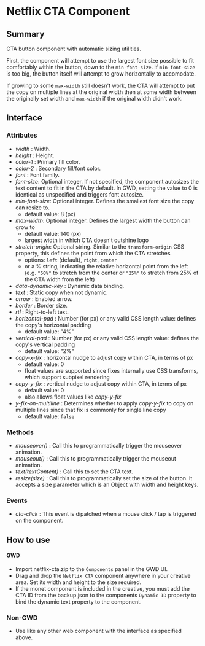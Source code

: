 # Netflix CTA Component

## Summary

CTA button component with automatic sizing utilities.

First, the component will attempt to use the largest font size possible to fit comfortably within the button, down to the `min-font-size`. If `min-font-size` is too big, the button itself will attempt to grow horizontally to accomodate.

If growing to some `max-width` still doesn't work, the CTA will attempt to put the copy on multiple lines at the original width then at some width between the originally set width and `max-width` if the original width didn't work.

## Interface

### Attributes

- _width_ : Width.
- _height_ : Height.
- _color-1_ : Primary fill color.
- _color-2_ : Secondary fill/font color.
- _font_ : Font family.
- _font-size_: Optional integer. If not specified, the component autosizes the text content to fit in the CTA by default. In GWD, setting the value to 0 is identical as unspecified and triggers font autosize.
- _min-font-size_: Optional integer. Defines the smallest font size the copy can resize to.
  - default value: 8 (px)
- _max-width_: Optional integer. Defines the largest width the button can grow to
  - default value: 140 (px)
  - largest width in which CTA doesn't outshine logo
- _stretch-origin_: Optional string. Similar to the `transform-origin` CSS property, this defines the point from which the CTA stretches
  - options: `left` (default), `right`, `center`
  - or a % string, indicating the relative horizontal point from the left (e.g. `"50%"` to stretch from the center or `"25%"` to stretch from 25% of the CTA width from the left)
- _data-dynamic-key_ : Dynamic data binding.
- _text_ : Static copy when not dynamic.
- _arrow_ : Enabled arrow.
- _border_ : Border size.
- _rtl_ : Right-to-left text.
- _horizontal-pad_ : Number (for px) or any valid CSS length value: defines the copy's horizontal padding
  - default value: "4%"
- _vertical-pad_ : Number (for px) or any valid CSS length value: defines the copy's vertical padding
  - default value: "2%"
- _copy-x-fix_ : horizontal nudge to adjust copy within CTA, in terms of px
  - default value: 0
  - float values are supported since fixes internally use CSS transforms, which support subpixel rendering
- _copy-y-fix_ : vertical nudge to adjust copy within CTA, in terms of px
  - default value: 0
  - also allows float values like _copy-y-fix_
- _y-fix-on-multiline_ : Determines whether to apply _copy-y-fix_ to copy on multiple lines since that fix is commonly for single line copy
  - default value: `false`

### Methods

- _mouseover()_ : Call this to programmatically trigger the mouseover animation.
- _mouseout()_ : Call this to programmatically trigger the mouseout animation.
- _text(textContent)_ : Call this to set the CTA text.
- _resize(size)_ : Call this to programmatically set the size of the button. It accepts a size parameter which is an Object with width and height keys.

### Events

- _cta-click_ : This event is dipatched when a mouse click / tap is triggered on the component.

## How to use

#### GWD

- Import netflix-cta.zip to the `Components` panel in the GWD UI.
- Drag and drop the `Netflix CTA` component anywhere in your creative area. Set its width and height to the size required.
- If the monet component is included in the creative, you must add the CTA ID from the backup.json to the components `Dynamic ID` property to bind the dynamic text property to the component.

### Non-GWD

- Use like any other web component with the interface as specified above.
